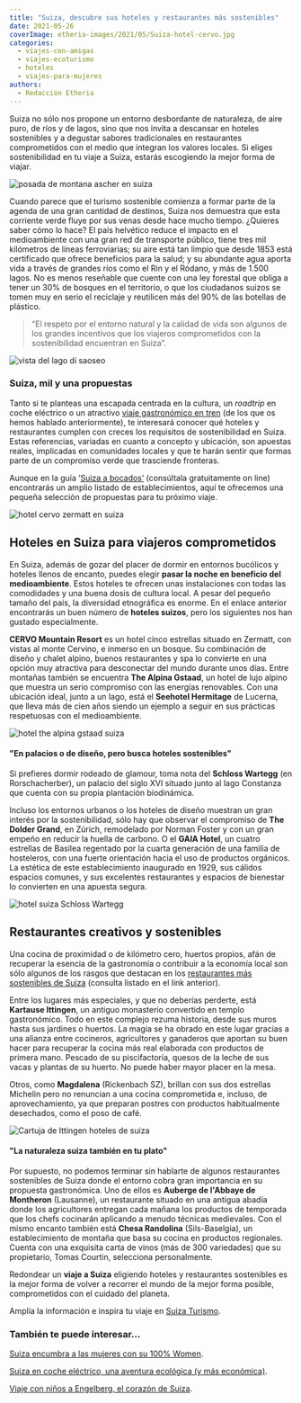 ```yaml
---
title: "Suiza, descubre sus hoteles y restaurantes más sostenibles"
date: 2021-05-26
coverImage: etheria-images/2021/05/Suiza-hotel-cervo.jpg
categories: 
  - viajes-con-amigas
  - viajes-ecoturismo
  - hoteles
  - viajes-para-mujeres
authors: 
  - Redacción Etheria
---
```


Suiza no sólo nos propone un entorno desbordante de naturaleza, de aire puro, de ríos y 
de lagos, sino que nos invita a descansar en hoteles sostenibles y a degustar sabores 
tradicionales en restaurantes comprometidos con el medio que integran los valores 
locales. Si eliges sostenibilidad en tu viaje a Suiza, estarás escogiendo la mejor forma 
de viajar. 

![posada de montana ascher en suiza](etheria-images/2021/05/suiza-ascher-wasserauen.jpg "Posada de montaña Äscher. © Philipp Kemmler/ Manu Touristik")

Cuando parece que el turismo sostenible comienza a formar parte de la agenda de una gran 
cantidad de destinos, Suiza nos demuestra que esta corriente verde fluye por sus venas 
desde hace mucho tiempo. ¿Quieres saber cómo lo hace? El país helvético reduce el 
impacto en el medioambiente con una gran red de transporte público, tiene tres mil 
kilómetros de líneas ferroviarias; su aire está tan limpio que desde 1853 está 
certificado que ofrece beneficios para la salud; y su abundante agua aporta vida a 
través de grandes ríos como el Rin y el Ródano, y más de 1.500 lagos. No es menos 
reseñable que cuente con una ley forestal que obliga a tener un 30% de bosques en el 
territorio, o que los ciudadanos suizos se tomen muy en serio el reciclaje y reutilicen 
más del 90% de las botellas de plástico. 

> “El respeto por el entorno natural y la calidad de vida son algunos de los grandes 
> incentivos que los viajeros comprometidos con la sostenibilidad encuentran en Suiza”. 

![vista del lago di saoseo](etheria-images/2021/05/Suiza-Lago-di-Saoseo.jpg "Vista aérea del lago di Saoseo. © Schweiz Tourismus / Nicola Fuerer")

### Suiza, mil y una propuestas

Tanto si te planteas una escapada centrada en la cultura, un _roadtrip_ en coche 
eléctrico o un atractivo [viaje gastronómico en 
tren](https://etheriamagazine.com/2021/05/10/guia-gastronomica-suiza-y-rutas-en-tren/) 
(de los que os hemos hablado anteriormente), te interesará conocer qué hoteles y 
restaurantes cumplen con creces los requisitos de sostenibilidad en Suiza. Estas 
referencias, variadas en cuanto a concepto y ubicación, son apuestas reales, implicadas 
en comunidades locales y que te harán sentir que formas parte de un compromiso verde que 
trasciende fronteras. 

Aunque en la guía ‘[Suiza a 
bocados’](https://issuu.com/stnet/docs/208_21a_01_brosch_gastro/1?ff) (consúltala 
gratuitamente on line) encontrarás un amplio listado de establecimientos, aquí te 
ofrecemos una pequeña selección de propuestas para tu próximo viaje. 

![hotel cervo zermatt en suiza](etheria-images/2021/05/Suiza-hotel-cervo.jpg "CERVO Mountain Resort. © Christian Pfammatter, Visp/Schweiz")

## Hoteles en Suiza para viajeros comprometidos

En Suiza, además de gozar del placer de dormir en entornos bucólicos y hoteles llenos de 
encanto, puedes elegir **pasar la noche en beneficio del medioambiente**. Estos hoteles 
te ofrecen unas instalaciones con todas las comodidades y una buena dosis de cultura 
local. A pesar del pequeño tamaño del país, la diversidad etnográfica es enorme. En el 
enlace anterior encontrarás un buen número de **hoteles suizos**, pero los siguientes 
nos han gustado especialmente. 

**CERVO Mountain Resort** es un hotel cinco estrellas situado en Zermatt, con vistas al 
monte Cervino, e inmerso en un bosque. Su combinación de diseño y chalet alpino, buenos 
restaurantes y spa lo convierte en una opción muy atractiva para desconectar del mundo 
durante unos días. Entre montañas también se encuentra **The Alpina Gstaad**, un hotel 
de lujo alpino que muestra un serio compromiso con las energías renovables. Con una 
ubicación ideal, junto a un lago, está el **Seehotel Hermitage** de Lucerna, que lleva 
más de cien años siendo un ejemplo a seguir en sus prácticas respetuosas con el 
medioambiente. 

![hotel the alpina gstaad suiza](etheria-images/2021/05/Suiza-hotel-the-alpina.jpg "Hotel The Alpina, en Gstaad. © Dominik Baur")

#### "En palacios o de diseño, pero busca hoteles sostenibles"

Si prefieres dormir rodeado de glamour, toma nota del **Schloss Wartegg** (en 
Rorschacherber), un palacio del siglo XVI situado junto al lago Constanza que cuenta con 
su propia plantación biodinámica. 

Incluso los entornos urbanos o los hoteles de diseño muestran un gran interés por la 
sostenibilidad, sólo hay que observar el compromiso de **The Dolder Grand**, en Zúrich, 
remodelado por Norman Foster y con un gran empeño en reducir la huella de carbono. O el 
**GAIA Hotel**, un cuatro estrellas de Basilea regentado por la cuarta generación de una 
familia de hosteleros, con una fuerte orientación hacia el uso de productos orgánicos. 
La estética de este establecimiento inaugurado en 1929, sus cálidos espacios comunes, y 
sus excelentes restaurantes y espacios de bienestar lo convierten en una apuesta segura. 

![hotel suiza Schloss Wartegg](etheria-images/2021/05/Suiza-Schloss-Wartegg-Rorschacherberg.jpg "© Schloss Wartegg, Rorschacherberg.")

## Restaurantes creativos y sostenibles

Una cocina de proximidad o de kilómetro cero, huertos propios, afán de recuperar la 
esencia de la gastronomía o contribuir a la economía local son sólo algunos de los 
rasgos que destacan en los [restaurantes más sostenibles de 
Suiza](https://www.myswitzerland.com/es-es/descubrir-suiza/comer-beber/best-of-gastronomy/content-elements/los-restaurantes-mas-sostenibles-de-suiza/) 
(consulta listado en el link anterior). 

Entre los lugares más especiales, y que no deberías perderte, está **Kartause 
Ittingen**, un antiguo monasterio convertido en templo gastronómico. Todo en este 
complejo rezuma historia, desde sus muros hasta sus jardines o huertos. La magia se ha 
obrado en este lugar gracias a una alianza entre cocineros, agricultores y ganaderos que 
aportan su buen hacer para recuperar la cocina más real elaborada con productos de 
primera mano. Pescado de su piscifactoría, quesos de la leche de sus vacas y plantas de 
su huerto. No puede haber mayor placer en la mesa. 

Otros, como **Magdalena** (Rickenbach SZ), brillan con sus dos estrellas Michelin pero 
no renuncian a una cocina comprometida e, incluso, de aprovechamiento, ya que preparan 
postres con productos habitualmente desechados, como el poso de café. 

![Cartuja de Ittingen hoteles de suiza](etheria-images/2021/05/Suiza-hoteles-sostenibles.jpg "Cartuja de Ittingen. © Serge Hoeltschi")

#### "La naturaleza suiza también en tu plato"

Por supuesto, no podemos terminar sin hablarte de algunos restaurantes sostenibles de 
Suiza donde el entorno cobra gran importancia en su propuesta gastronómica. Uno de ellos 
es **Auberge de l'Abbaye de Montheron** (Lausanne), un restaurante situado en una 
antigua abadía donde los agricultores entregan cada mañana los productos de temporada 
que los chefs cocinarán aplicando a menudo técnicas medievales. Con el mismo encanto 
también está **Chesa Randolina** (Sils-Baselgia), un establecimiento de montaña que basa 
su cocina en productos regionales. Cuenta con una exquisita carta de vinos (más de 300 
variedades) que su propietario, Tomas Courtin, selecciona personalmente. 

Redondear un **viaje a Suiza** eligiendo hoteles y restaurantes sostenibles es la mejor 
forma de volver a recorrer el mundo de la mejor forma posible, comprometidos con el 
cuidado del planeta. 

Amplía la información e inspira tu viaje en [Suiza 
Turismo](https://www.myswitzerland.com/es-es/descubrir-suiza/comer-beber/). 

### También te puede interesar...

[Suiza encumbra a las mujeres con su 100% 
Women](https://etheriamagazine.com/2021/03/12/suiza-encumbra-a-las-mujeres-con-su-100-por-100-women/). 

[Suiza en coche eléctrico, una aventura ecológica (y más 
económica)](https://etheriamagazine.com/2021/02/10/ruta-en-coche-electrico-por-suiza/). 

[Viaje con niños a Engelberg, el corazón de 
Suiza](https://etheriamagazine.com/2019/04/30/viaje-en-familia-que-hacer-engelberg-suiza/).
